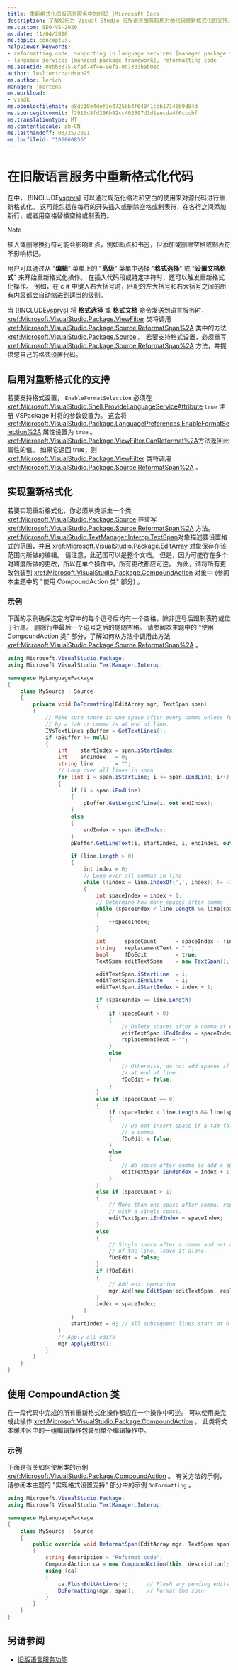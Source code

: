 ```yaml
---
title: 重新格式化旧版语言服务中的代码 |Microsoft Docs
description: 了解如何为 Visual Studio 旧版语言服务启用对源代码重新格式化的支持。
ms.custom: SEO-VS-2020
ms.date: 11/04/2016
ms.topic: conceptual
helpviewer_keywords:
- reformatting code, supporting in language services [managed package framework]
- language services [managed package framework], reformatting code
ms.assetid: 08bb3375-8fef-4f4e-9efa-0d7333bab0eb
author: leslierichardson95
ms.author: lerich
manager: jmartens
ms.workload:
- vssdk
ms.openlocfilehash: e8dc10e4def3e4725bb4f64041cdb17146b9d84d
ms.sourcegitcommit: f2916d8fd296b92cc402597d1d1eecda4f6cccbf
ms.translationtype: MT
ms.contentlocale: zh-CN
ms.lasthandoff: 03/25/2021
ms.locfileid: "105060856"
---
```

# <a name="reformatting-code-in-a-legacy-language-service"></a>在旧版语言服务中重新格式化代码

在中， [!INCLUDE[vsprvs](../../code-quality/includes/vsprvs_md.md)] 可以通过规范化缩进和空白的使用来对源代码进行重新格式化。 这可能包括在每行的开头插入或删除空格或制表符，在各行之间添加新行，或者用空格替换空格或制表符。

> [!NOTE]
> 插入或删除换行符可能会影响断点，例如断点和书签，但添加或删除空格或制表符不影响标记。

用户可以通过从 "**编辑**" 菜单上的 "**高级**" 菜单中选择 "**格式选择**" 或 "**设置文档格式**" 来开始重新格式化操作。 在插入代码段或特定字符时，还可以触发重新格式化操作。 例如，在 c # 中键入右大括号时，匹配的左大括号和右大括号之间的所有内容都会自动缩进到适当的级别。

当 [!INCLUDE[vsprvs](../../code-quality/includes/vsprvs_md.md)] 将 **格式选择** 或 **格式文档** 命令发送到语言服务时， <xref:Microsoft.VisualStudio.Package.ViewFilter> 类将调用 <xref:Microsoft.VisualStudio.Package.Source.ReformatSpan%2A> 类中的方法 <xref:Microsoft.VisualStudio.Package.Source> 。 若要支持格式设置，必须重写 <xref:Microsoft.VisualStudio.Package.Source.ReformatSpan%2A> 方法，并提供您自己的格式设置代码。

## <a name="enabling-support-for-reformatting"></a>启用对重新格式化的支持

若要支持格式设置， `EnableFormatSelection` 必须在 <xref:Microsoft.VisualStudio.Shell.ProvideLanguageServiceAttribute> `true` 注册 VSPackage 时将的参数设置为。 这会将 <xref:Microsoft.VisualStudio.Package.LanguagePreferences.EnableFormatSelection%2A> 属性设置为 `true` 。 <xref:Microsoft.VisualStudio.Package.ViewFilter.CanReformat%2A>方法返回此属性的值。 如果它返回 true，则 <xref:Microsoft.VisualStudio.Package.ViewFilter> 类将调用 <xref:Microsoft.VisualStudio.Package.Source.ReformatSpan%2A> 。

## <a name="implementing-reformatting"></a>实现重新格式化

若要实现重新格式化，你必须从类派生一个类 <xref:Microsoft.VisualStudio.Package.Source> 并重写 <xref:Microsoft.VisualStudio.Package.Source.ReformatSpan%2A> 方法。 <xref:Microsoft.VisualStudio.TextManager.Interop.TextSpan>对象描述要设置格式的范围，并且 <xref:Microsoft.VisualStudio.Package.EditArray> 对象保存在该范围内所做的编辑。 请注意，此范围可以是整个文档。 但是，因为可能存在多个对跨度所做的更改，所以在单个操作中，所有更改都应可逆。 为此，请将所有更改包装到 <xref:Microsoft.VisualStudio.Package.CompoundAction> 对象中 (参阅本主题中的 "使用 CompoundAction 类" 部分) 。

### <a name="example"></a>示例

下面的示例确保选定内容中的每个逗号后均有一个空格，除非逗号后跟制表符或位于行尾。 删除行中最后一个逗号之后的尾随空格。 请参阅本主题中的 "使用 CompoundAction 类" 部分，了解如何从方法中调用此方法 <xref:Microsoft.VisualStudio.Package.Source.ReformatSpan%2A> 。

```csharp
using Microsoft.VisualStudio.Package;
using Microsoft VisualStudio.TextManager.Interop;

namespace MyLanguagePackage
{
    class MySource : Source
    {
        private void DoFormatting(EditArray mgr, TextSpan span)
        {
            // Make sure there is one space after every comma unless followed
            // by a tab or comma is at end of line.
            IVsTextLines pBuffer = GetTextLines();
            if (pBuffer != null)
            {
                int    startIndex = span.iStartIndex;
                int    endIndex   = 0;
                string line       = "";
                // Loop over all lines in span
                for (int i = span.iStartLine; i <= span.iEndLine; i++)
                {
                    if (i < span.iEndLine)
                    {
                        pBuffer.GetLengthOfLine(i, out endIndex);
                    }
                    else
                    {
                        endIndex = span.iEndIndex;
                    }
                    pBuffer.GetLineText(i, startIndex, i, endIndex, out line);

                    if (line.Length > 0)
                    {
                        int index = 0;
                        // Loop over all commas in line
                        while ((index = line.IndexOf(',', index)) != -1)
                        {
                            int spaceIndex = index + 1;
                            // Determine how many spaces after comma
                            while (spaceIndex < line.Length && line[spaceIndex] == ' ')
                            {
                                ++spaceIndex;
                            }

                            int      spaceCount      = spaceIndex - (index + 1);
                            string   replacementText = " ";
                            bool     fDoEdit         = true;
                            TextSpan editTextSpan    = new TextSpan();

                            editTextSpan.iStartLine  = i;
                            editTextSpan.iEndLine    = i;
                            editTextSpan.iStartIndex = index + 1;

                            if (spaceIndex == line.Length)
                            {
                                if (spaceCount > 0)
                                {
                                    // Delete spaces after a comma at end of line
                                    editTextSpan.iEndIndex = spaceIndex;
                                    replacementText = "";
                                }
                                else
                                {
                                    // Otherwise, do not add spaces if comma is
                                    // at end of line.
                                    fDoEdit = false;
                                }
                            }
                            else if (spaceCount == 0)
                            {
                                if (spaceIndex < line.Length && line[spaceIndex] == '\t')
                                {
                                    // Do not insert space if a tab follows
                                    // a comma.
                                    fDoEdit = false;
                                }
                                else
                                {
                                    // No space after comma so add a space.
                                    editTextSpan.iEndIndex = index + 1;
                                }
                            }
                            else if (spaceCount > 1)
                            {
                                // More than one space after comma, replace
                                // with a single space.
                                editTextSpan.iEndIndex = spaceIndex;
                            }
                            else
                            {
                                // Single space after a comma and not at end
                                // of the line, leave it alone.
                                fDoEdit = false;
                            }
                            if (fDoEdit)
                            {
                                // Add edit operation
                                mgr.Add(new EditSpan(editTextSpan, replacementText));
                            }
                            index = spaceIndex;
                        }
                    }
                    startIndex = 0; // All subsequent lines start at 0
                }
                // Apply all edits
                mgr.ApplyEdits();
            }
        }
    }
}
```

## <a name="using-the-compoundaction-class"></a>使用 CompoundAction 类

在一段代码中完成的所有重新格式化操作都应在一个操作中可逆。 可以使用类完成此操作 <xref:Microsoft.VisualStudio.Package.CompoundAction> 。 此类将文本缓冲区中的一组编辑操作包装到单个编辑操作中。

### <a name="example"></a>示例

下面是有关如何使用类的示例 <xref:Microsoft.VisualStudio.Package.CompoundAction> 。 有关方法的示例，请参阅本主题的 "实现格式设置支持" 部分中的示例 `DoFormatting` 。

```csharp
using Microsoft.VisualStudio.Package;
using Microsoft VisualStudio.TextManager.Interop;

namespace MyLanguagePackage
{
    class MySource : Source
    {
        public override void ReformatSpan(EditArray mgr, TextSpan span)
        {
            string description = "Reformat code";
            CompoundAction ca = new CompoundAction(this, description);
            using (ca)
            {
                ca.FlushEditActions();      // Flush any pending edits
                DoFormatting(mgr, span);    // Format the span
            }
        }
    }
}
```

## <a name="see-also"></a>另请参阅

- [旧版语言服务功能](legacy-language-service-features1.md)
